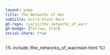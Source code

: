 ```yaml
---
layout: page
title: The Networks of War
subtitle: Extra-State Wars
gh-repo: cyaris/the_networks_of_war/
gh-badge: [follow, star]
social-share: true
---
```


{% include /the_networks_of_war/main.html %}

